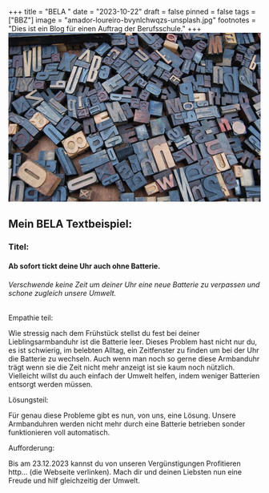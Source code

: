 +++
title = "BELA "
date = "2023-10-22"
draft = false
pinned = false
tags = ["BBZ"]
image = "amador-loureiro-bvynlchwqzs-unsplash.jpg"
footnotes = "Dies ist ein Blog für einen Auftrag der Berufsschule."
+++
![](amador-loureiro-bvynlchwqzs-unsplash.jpg)

## Mein BELA Textbeispiel:

### Titel:

#### Ab sofort tickt deine Uhr auch ohne Batterie.

###### Verschwende keine Zeit um deiner Uhr eine neue Batterie zu verpassen und schone zugleich unsere Umwelt.



Empathie teil: 

Wie stressig nach dem Frühstück stellst du fest bei deiner Lieblingsarmbanduhr ist die Batterie leer. Dieses Problem hast nicht nur du, es ist schwierig, im belebten Alltag, ein Zeitfenster zu finden um bei der Uhr die Batterie zu wechseln. Auch wenn man noch so gerne diese Armbanduhr trägt wenn sie die Zeit nicht mehr anzeigt ist sie kaum noch nützlich. Vielleicht willst du auch einfach der Umwelt helfen, indem weniger Batterien  entsorgt werden müssen.



Lösungsteil:

Für genau diese Probleme gibt es nun, von uns, eine Lösung. Unsere Armbanduhren werden nicht mehr durch eine Batterie betrieben sonder funktionieren voll automatisch.



Aufforderung:

Bis am 23.12.2023 kannst du von unseren Vergünstigungen Profitieren http... (die Webseite verlinken). Mach dir und deinen Liebsten nun eine Freude und hilf gleichzeitig der Umwelt.